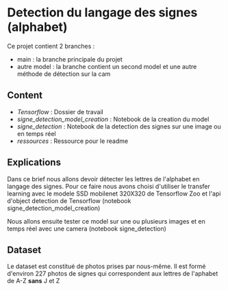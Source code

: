 # Detection du langage des signes (alphabet)

Ce projet contient 2 branches : 
* main : la branche principale du projet
* autre model : la branche contient un second model et une autre méthode de détection sur la cam


## Content
* _Tensorflow_ : Dossier de travail
* _signe_detection_model_creation_ : Notebook de la creation du model
* _signe_detection_ : Notebook de la detection des signes sur une image ou en temps réel
* _ressources_ : Ressource pour le readme

## Explications

Dans ce brief nous allons devoir détecter les lettres de l'alphabet en langage des signes.
Pour ce faire nous avons choisi d'utiliser le transfer learning avec le modele SSD mobilenet 320X320 de Tensorflow Zoo et l'api d'object detection de Tensorflow (notebook signe_detection_model_creation)

Nous allons ensuite tester ce model sur une ou plusieurs images et en temps réel avec une camera (notebook signe_detection)

## Dataset 
Le dataset est constitué de photos prises par nous-même.
Il est formé d'environ 227 photos de signes qui correspondent aux lettres de l'aphabet de A-Z __sans__ J et Z
